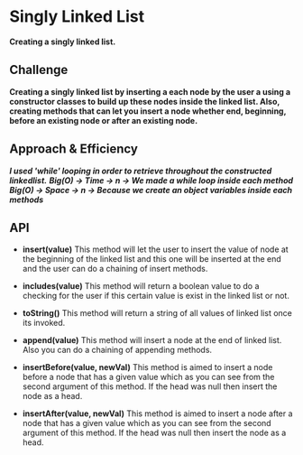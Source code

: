 # Singly Linked List
**Creating a singly linked list.**

## Challenge
**Creating a singly linked list by inserting a each node by the user a using a constructor classes to build up these nodes inside the linked list. Also, creating methods that can let you insert a node whether end, beginning, before an existing node or after an existing node.**

## Approach & Efficiency
***I used 'while' looping in order to retrieve throughout the constructed linkedlist.***
***Big(O) -> Time -> n -> We made a while loop inside each method***
***Big(O) -> Space -> n -> Because we create an object variables inside each methods***

## API
- **insert(value)**
This method will let the user to insert the value of node at the beginning of the linked list and this one will be inserted at the end and the user can do a chaining of insert methods.

- **includes(value)**
This method will return a boolean value to do a checking for the user if this certain value is exist in the linked list or not.

- **toString()**
This method will return a string of all values of linked list once its invoked.

- **append(value)**
This method will insert a node at the end of linked list. Also you can do a chaining of appending methods.

- **insertBefore(value, newVal)**
This method is aimed to insert a node before a node that has a given value which as you can see from the second argument of this method. If the head was null then insert the node as a head.

- **insertAfter(value, newVal)**
This method is aimed to insert a node after a node that has a given value which as you can see from the second argument of this method. If the head was null then insert the node as a head.